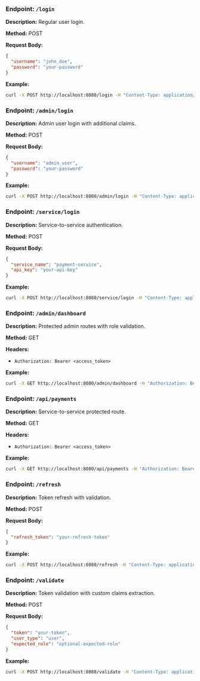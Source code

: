 ### Endpoint: `/login`

**Description:** Regular user login.

**Method:** POST

**Request Body:**

```json
{
  "username": "john_doe",
  "password": "your-password"
}
```

**Example:**

```sh
curl -X POST http://localhost:8080/login -H "Content-Type: application/json" -d '{"username": "john_doe", "password": "your-password"}'
```

### Endpoint: `/admin/login`

**Description:** Admin user login with additional claims.

**Method:** POST

**Request Body:**

```json
{
  "username": "admin_user",
  "password": "your-password"
}
```

**Example:**

```sh
curl -X POST http://localhost:8080/admin/login -H "Content-Type: application/json" -d '{"username": "admin_user", "password": "your-password"}'
```

### Endpoint: `/service/login`

**Description:** Service-to-service authentication.

**Method:** POST

**Request Body:**

```json
{
  "service_name": "payment-service",
  "api_key": "your-api-key"
}
```

**Example:**

```sh
curl -X POST http://localhost:8080/service/login -H "Content-Type: application/json" -d '{"service_name": "payment-service", "api_key": "your-api-key"}'
```

### Endpoint: `/admin/dashboard`

**Description:** Protected admin routes with role validation.

**Method:** GET

**Headers:**

- `Authorization: Bearer <access_token>`

**Example:**

```sh
curl -X GET http://localhost:8080/admin/dashboard -H "Authorization: Bearer <access_token>"
```

### Endpoint: `/api/payments`

**Description:** Service-to-service protected route.

**Method:** GET

**Headers:**

- `Authorization: Bearer <access_token>`

**Example:**

```sh
curl -X GET http://localhost:8080/api/payments -H "Authorization: Bearer <access_token>"
```

### Endpoint: `/refresh`

**Description:** Token refresh with validation.

**Method:** POST

**Request Body:**

```json
{
  "refresh_token": "your-refresh-token"
}
```

**Example:**

```sh
curl -X POST http://localhost:8080/refresh -H "Content-Type: application/json" -d '{"refresh_token": "your-refresh-token"}'
```

### Endpoint: `/validate`

**Description:** Token validation with custom claims extraction.

**Method:** POST

**Request Body:**

```json
{
  "token": "your-token",
  "user_type": "user",
  "expected_role": "optional-expected-role"
}
```

**Example:**

```sh
curl -X POST http://localhost:8080/validate -H "Content-Type: application/json" -d '{"token": "your-token", "user_type": "user", "expected_role": "optional-expected-role"}'
```
